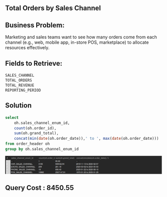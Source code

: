 ## Total Orders by Sales Channel

## Business Problem:
Marketing and sales teams want to see how many orders come from each channel (e.g., web, mobile app, in-store POS, marketplace) to allocate resources effectively.

## Fields to Retrieve:

```
SALES_CHANNEL
TOTAL_ORDERS
TOTAL_REVENUE
REPORTING_PERIOD
```

## Solution

```sql
select
	oh.sales_channel_enum_id,
	count(oh.order_id),
    sum(oh.grand_total),
    concat(min(date(oh.order_date)),' to ', max(date(oh.order_date)))
from order_header oh
group by oh.sales_channel_enum_id
```

![alt text](image.png)

## Query Cost : 8450.55